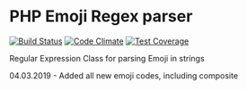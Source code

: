 # PHP Emoji Regex parser

[![Build Status](https://travis-ci.org/urakozz/php-emoji-regex.svg?branch=master)](https://travis-ci.org/urakozz/php-emoji-regex)
[![Code Climate](https://codeclimate.com/github/urakozz/php-emoji-regex/badges/gpa.svg)](https://codeclimate.com/github/urakozz/php-emoji-regex)
[![Test Coverage](https://codeclimate.com/github/urakozz/php-emoji-regex/badges/coverage.svg)](https://codeclimate.com/github/urakozz/php-emoji-regex/coverage)

Regular Expression Class for parsing Emoji in strings

04.03.2019 - Added all new emoji codes, including composite
